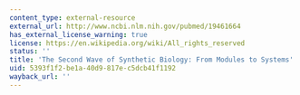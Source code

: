 ```yaml
---
content_type: external-resource
external_url: http://www.ncbi.nlm.nih.gov/pubmed/19461664
has_external_license_warning: true
license: https://en.wikipedia.org/wiki/All_rights_reserved
status: ''
title: 'The Second Wave of Synthetic Biology: From Modules to Systems'
uid: 5393f1f2-be1a-40d9-817e-c5dcb41f1192
wayback_url: ''
---
```

